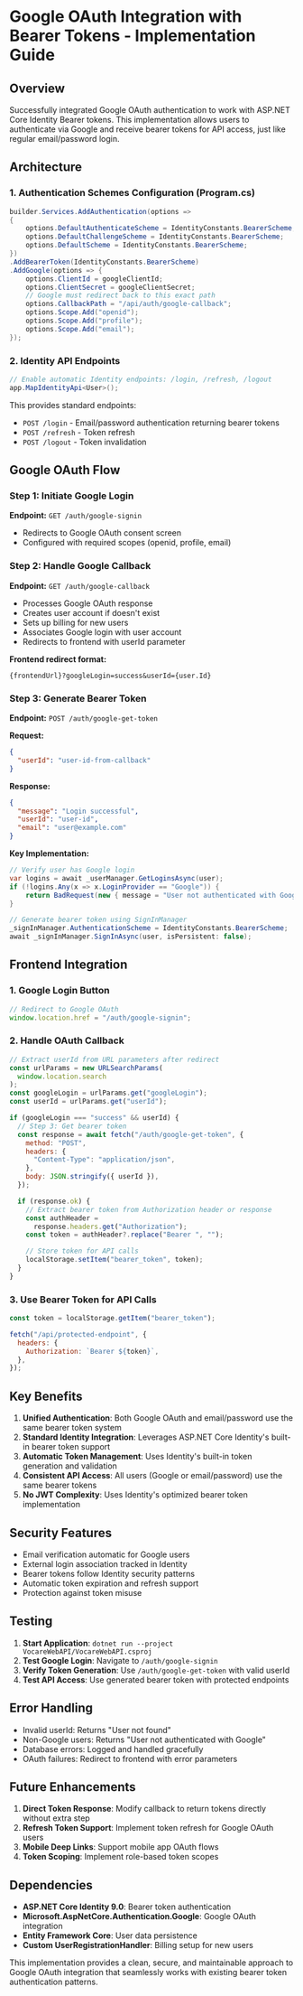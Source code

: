 # Google OAuth Integration with Bearer Tokens - Implementation Guide

## Overview

Successfully integrated Google OAuth authentication to work with ASP.NET Core Identity Bearer tokens. This implementation allows users to authenticate via Google and receive bearer tokens for API access, just like regular email/password login.

## Architecture

### 1. Authentication Schemes Configuration (Program.cs)

```csharp
builder.Services.AddAuthentication(options =>
{
    options.DefaultAuthenticateScheme = IdentityConstants.BearerScheme;
    options.DefaultChallengeScheme = IdentityConstants.BearerScheme;
    options.DefaultScheme = IdentityConstants.BearerScheme;
})
.AddBearerToken(IdentityConstants.BearerScheme)
.AddGoogle(options => {
    options.ClientId = googleClientId;
    options.ClientSecret = googleClientSecret;
    // Google must redirect back to this exact path
    options.CallbackPath = "/api/auth/google-callback";
    options.Scope.Add("openid");
    options.Scope.Add("profile");
    options.Scope.Add("email");
});
```

### 2. Identity API Endpoints

```csharp
// Enable automatic Identity endpoints: /login, /refresh, /logout
app.MapIdentityApi<User>();
```

This provides standard endpoints:

- `POST /login` - Email/password authentication returning bearer tokens
- `POST /refresh` - Token refresh
- `POST /logout` - Token invalidation

## Google OAuth Flow

### Step 1: Initiate Google Login

**Endpoint:** `GET /auth/google-signin`

- Redirects to Google OAuth consent screen
- Configured with required scopes (openid, profile, email)

### Step 2: Handle Google Callback

**Endpoint:** `GET /auth/google-callback`

- Processes Google OAuth response
- Creates user account if doesn't exist
- Sets up billing for new users
- Associates Google login with user account
- Redirects to frontend with userId parameter

**Frontend redirect format:**

```
{frontendUrl}?googleLogin=success&userId={user.Id}
```

### Step 3: Generate Bearer Token

**Endpoint:** `POST /auth/google-get-token`

**Request:**

```json
{
  "userId": "user-id-from-callback"
}
```

**Response:**

```json
{
  "message": "Login successful",
  "userId": "user-id",
  "email": "user@example.com"
}
```

**Key Implementation:**

```csharp
// Verify user has Google login
var logins = await _userManager.GetLoginsAsync(user);
if (!logins.Any(x => x.LoginProvider == "Google")) {
    return BadRequest(new { message = "User not authenticated with Google" });
}

// Generate bearer token using SignInManager
_signInManager.AuthenticationScheme = IdentityConstants.BearerScheme;
await _signInManager.SignInAsync(user, isPersistent: false);
```

## Frontend Integration

### 1. Google Login Button

```javascript
// Redirect to Google OAuth
window.location.href = "/auth/google-signin";
```

### 2. Handle OAuth Callback

```javascript
// Extract userId from URL parameters after redirect
const urlParams = new URLSearchParams(
  window.location.search
);
const googleLogin = urlParams.get("googleLogin");
const userId = urlParams.get("userId");

if (googleLogin === "success" && userId) {
  // Step 3: Get bearer token
  const response = await fetch("/auth/google-get-token", {
    method: "POST",
    headers: {
      "Content-Type": "application/json",
    },
    body: JSON.stringify({ userId }),
  });

  if (response.ok) {
    // Extract bearer token from Authorization header or response
    const authHeader =
      response.headers.get("Authorization");
    const token = authHeader?.replace("Bearer ", "");

    // Store token for API calls
    localStorage.setItem("bearer_token", token);
  }
}
```

### 3. Use Bearer Token for API Calls

```javascript
const token = localStorage.getItem("bearer_token");

fetch("/api/protected-endpoint", {
  headers: {
    Authorization: `Bearer ${token}`,
  },
});
```

## Key Benefits

1. **Unified Authentication**: Both Google OAuth and email/password use the same bearer token system
2. **Standard Identity Integration**: Leverages ASP.NET Core Identity's built-in bearer token support
3. **Automatic Token Management**: Uses Identity's built-in token generation and validation
4. **Consistent API Access**: All users (Google or email/password) use the same bearer tokens
5. **No JWT Complexity**: Uses Identity's optimized bearer token implementation

## Security Features

- Email verification automatic for Google users
- External login association tracked in Identity
- Bearer tokens follow Identity security patterns
- Automatic token expiration and refresh support
- Protection against token misuse

## Testing

1. **Start Application**: `dotnet run --project VocareWebAPI/VocareWebAPI.csproj`
2. **Test Google Login**: Navigate to `/auth/google-signin`
3. **Verify Token Generation**: Use `/auth/google-get-token` with valid userId
4. **Test API Access**: Use generated bearer token with protected endpoints

## Error Handling

- Invalid userId: Returns "User not found"
- Non-Google users: Returns "User not authenticated with Google"
- Database errors: Logged and handled gracefully
- OAuth failures: Redirect to frontend with error parameters

## Future Enhancements

1. **Direct Token Response**: Modify callback to return tokens directly without extra step
2. **Refresh Token Support**: Implement token refresh for Google OAuth users
3. **Mobile Deep Links**: Support mobile app OAuth flows
4. **Token Scoping**: Implement role-based token scopes

## Dependencies

- **ASP.NET Core Identity 9.0**: Bearer token authentication
- **Microsoft.AspNetCore.Authentication.Google**: Google OAuth integration
- **Entity Framework Core**: User data persistence
- **Custom UserRegistrationHandler**: Billing setup for new users

This implementation provides a clean, secure, and maintainable approach to Google OAuth integration that seamlessly works with existing bearer token authentication patterns.
